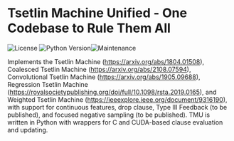 # Tsetlin Machine Unified - One Codebase to Rule Them All
![License](https://img.shields.io/github/license/microsoft/interpret.svg?style=flat-square) ![Python Version](https://img.shields.io/pypi/pyversions/interpret.svg?style=flat-square)![Maintenance](https://img.shields.io/maintenance/yes/2022?style=flat-square)

Implements the Tsetlin Machine (https://arxiv.org/abs/1804.01508), Coalesced Tsetlin Machine (https://arxiv.org/abs/2108.07594), Convolutional Tsetlin Machine (https://arxiv.org/abs/1905.09688), Regression Tsetlin Machine (https://royalsocietypublishing.org/doi/full/10.1098/rsta.2019.0165), and Weighted Tsetlin Machine (https://ieeexplore.ieee.org/document/9316190), with support for continuous features, drop clause, Type III Feedback (to be published), and focused negative sampling (to be published). TMU is written in Python with wrappers for C and CUDA-based clause evaluation and updating.
